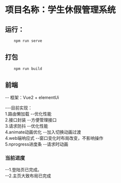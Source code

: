 # 项目名称：学生休假管理系统

## 运行：

```bash
    npm run serve
```
## 打包
```bash
    npm run build
```

## 前端

-- 框架：Vue2 + elementUi <br>

---目前实现：<br>
1.路由懒加载        --优化性能<br>
2.接口封装          --方便管理接口<br>
3.请求防抖          --优化性能<br>
4.animate动画优化   --加入切换动画过渡<br>
4.web端响应式       --窗口变化时布局改变，不影响操作<br>
5.nprogress进度条   --请求时动画<br>

### 当前进度

--1.登陆页已完成。<br>
--2.主页大致布局已完成<br>